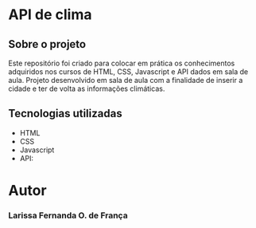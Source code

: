 <h1> API de clima</h1>
<h2>Sobre o projeto</h2>
Este repositório foi criado para colocar em prática os conhecimentos adquiridos nos cursos de HTML, CSS, Javascript e API dados em sala de aula.
Projeto desenvolvido em sala de aula com a finalidade de inserir a cidade e ter de volta as informações climáticas.

<h2> Tecnologias utilizadas</h2>
<ul>
<li>HTML</li>
<li>CSS</li>
<li>Javascript</li>
<li>API: </li>
</ul>
<h1>Autor</h1>
<h3>Larissa Fernanda O. de França </h3
email: contato.larifernanda@gmail.com

